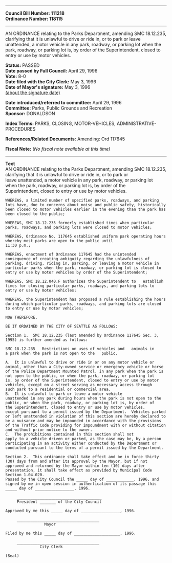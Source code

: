* * * * *  
  
**Council Bill Number: [](#h0)[](#h2)111218**   
**Ordinance Number: 118115**  
  
* * * * *  
  
AN ORDINANCE relating to the Parks Department, amending SMC 18.12.235, clarifying that it is unlawful to drive or ride in, or to park or leave unattended, a motor vehicle in any park, roadway, or parking lot when the park, roadway, or parking lot is, by order of the Superintendent, closed to entry or use by motor vehicles.  
  
**Status:** PASSED   
**Date passed by Full Council:** April 29, 1996   
**Vote:** 8-0   
**Date filed with the City Clerk:** May 3, 1996   
**Date of Mayor's signature:** May 3, 1996   
[(about the signature date)](/~public/approvaldate.htm)   
  
  
**Date introduced/referred to committee:** April 29, 1996   
**Committee:** Parks, Public Grounds and Recreation   
**Sponsor:** DONALDSON   
  
**Index Terms:** PARKS, CLOSING, MOTOR-VEHICLES, ADMINISTRATIVE-PROCEDURES  
  
**References/Related Documents:** Amending: Ord 117645  
  
**Fiscal Note:** *(No fiscal note available at this time)*  
  
* * * * *  
  
**Text**  
    AN ORDINANCE relating to the Parks Department, amending SMC 18.12.235,  
    clarifying that it is unlawful to drive or ride in, or to park or  
    leave unattended, a motor vehicle in any park, roadway, or parking lot  
    when the park, roadway, or parking lot is, by order of the  
    Superintendent, closed to entry or use by motor vehicles.  
  
    WHEREAS, a limited number of specified parks, roadways, and parking  
    lots have, due to concerns about noise and public safety, historically  
    been closed to motor vehicles earlier in the evening than the park has  
    been closed to the public;  
  
    WHEREAS, SMC 18.12.235 formerly established times when particular  
    parks, roadways, and parking lots were closed to motor vehicles;  
  
    WHEREAS, Ordinance No. 117645 established uniform park operating hours  
    whereby most parks are open to the public until  
    11:30 p.m.;  
  
    WHEREAS, enactment of Ordinance 117645 had the unintended  
    consequence of creating ambiguity regarding the unlawfulness of  
    parking, driving, riding in, parking, or leaving a motor vehicle in  
    particular parks when the park, roadway, or parking lot is closed to  
    entry or use by motor vehicles by order of the Superintendent;  
  
    WHEREAS, SMC 18.12.040.F authorizes the Superintendent to   establish  
    times for closing particular parks, roadways, and parking lots to  
    entry or use by motor vehicles;  
  
    WHEREAS, the Superintendent has proposed a rule establishing the hours  
    during which particular parks, roadways, and parking lots are closed  
    to entry or use by motor vehicles;  
  
    NOW THEREFORE,  
  
    BE IT ORDAINED BY THE CITY OF SEATTLE AS FOLLOWS:  
  
    Section 1.  SMC 18.12.235 (last amended by Ordinance 117645 Sec. 3,  
    1995) is further amended as follows:  
  
    SMC 18.12.235   Restrictions on uses of vehicles and   animals in  
    a park when the park is not open to the   public.  
  
    A.  It is unlawful to drive or ride in or on any motor vehicle or  
    animal, other than a City-owned service or emergency vehicle or horse  
    of the Police Department Mounted Patrol, in any park when the park is  
    not open to the public, or when the park, roadway, or parking lot  
    is, by order of the Superintendent, closed to entry or use by motor  
    vehicles, except on a street serving as necessary access through  
    such park to a residential or commercial area.  
    B.  It is unlawful to park or leave a motor vehicle  
    unattended in any park during hours when the park is not open to the  
    public, or when the park, roadway, or parking lot is, by order of  
    the Superintendent, closed to entry or use by motor vehicles,  
    except pursuant to a permit issued by the Department.  Vehicles parked  
    or left unattended in violation of this section are hereby declared to  
    be a nuisance and may be impounded in accordance with the provisions  
    of the Traffic Code providing for impoundment with or without citation  
    and without prior notice to the owner.  
    C.  The prohibitions contained in this section shall not  
    apply to a vehicle driven or parked, as the case may be, by a person  
    participating in an activity either conducted by the Department or  
    conducted pursuant to the terms of a permit issued by the Department.  
  
    Section 2.  This ordinance shall take effect and be in force thirty  
    (30) days from and after its approval by the Mayor, but if not  
    approved and returned by the Mayor within ten (10) days after  
    presentation, it shall take effect as provided by Municipal Code  
    Section 1.04.020.  
    Passed by the City Council the _____ day of ____________, 1996, and  
    signed by me in open session in authentication of its passage this  
    _____ day of _________________, 1996.  
  
         _____________________________________  
         President _______ of the City Council  
  
    Approved by me this _____ day of _________________, 1996.  
  
         ____________________________________  
                     Mayor  
  
    Filed by me this _____ day of ____________________, 1996.  
  
         ____________________________________  
                   City Clerk  
  
    (Seal)  
